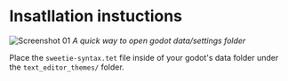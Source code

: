 # Insatllation instuctions

![Screenshot 01](../screenshots/screenshot_03.png)
_A quick way to open godot data/settings folder_

Place the `sweetie-syntax.tet` file inside of your godot's data folder under the `text_editor_themes/` folder.